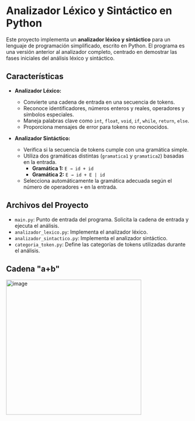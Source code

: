 # Analizador Léxico y Sintáctico en Python

Este proyecto implementa un **analizador léxico y sintáctico** para un lenguaje de programación simplificado, escrito en Python. El programa es una versión anterior al analizador completo, centrado en demostrar las fases iniciales del análisis léxico y sintáctico.

## Características

- **Analizador Léxico:**
  - Convierte una cadena de entrada en una secuencia de tokens.
  - Reconoce identificadores, números enteros y reales, operadores y símbolos especiales.
  - Maneja palabras clave como `int`, `float`, `void`, `if`, `while`, `return`, `else`.
  - Proporciona mensajes de error para tokens no reconocidos.

- **Analizador Sintáctico:**
  - Verifica si la secuencia de tokens cumple con una gramática simple.
  - Utiliza dos gramáticas distintas (`gramatica1` y `gramatica2`) basadas en la entrada.
    - **Gramática 1:** `E → id + id`
    - **Gramática 2:** `E → id + E | id`
  - Selecciona automáticamente la gramática adecuada según el número de operadores `+` en la entrada.

## Archivos del Proyecto

- `main.py`: Punto de entrada del programa. Solicita la cadena de entrada y ejecuta el análisis.
- `analizador_lexico.py`: Implementa el analizador léxico.
- `analizador_sintactico.py`: Implementa el analizador sintáctico.
- `categoria_token.py`: Define las categorías de tokens utilizadas durante el análisis.

## Cadena "a+b"

<img width="369" alt="image" src="https://github.com/user-attachments/assets/876686fa-bb4d-4b70-8bf7-837565ddd0fc">
